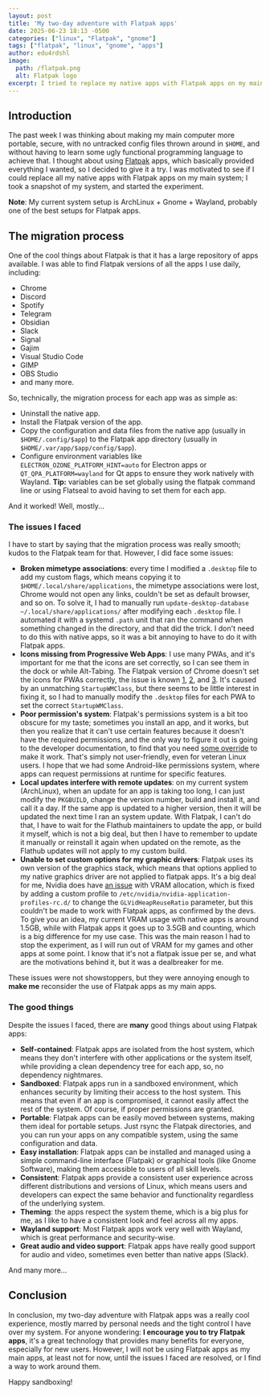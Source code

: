 ```yaml
---
layout: post
title: 'My two-day adventure with Flatpak apps'
date: 2025-06-23 18:13 -0500
categories: ["linux", "Flatpak", "gnome"]
tags: ["flatpak", "linux", "gnome", "apps"]
author: edu4rdshl
image:
  path: /flatpak.png
  alt: Flatpak logo
excerpt: I tried to replace my native apps with Flatpak apps on my main computer. Here's how it went.
---
```


## Introduction

The past week I was thinking about making my main computer more portable, secure, with no untracked config files thrown around in `$HOME`, and without having to learn some ugly functional programming language to achieve that. I thought about using [Flatpak](https://flatpak.org/) apps, which basically provided everything I wanted, so I decided to give it a try. I was motivated to see if I could replace all my native apps with Flatpak apps on my main system; I took a snapshot of my system, and started the experiment.

**Note**: My current system setup is ArchLinux + Gnome + Wayland, probably one of the best setups for Flatpak apps.

## The migration process

One of the cool things about Flatpak is that it has a large repository of apps available. I was able to find Flatpak versions of all the apps I use daily, including:

- Chrome
- Discord
- Spotify
- Telegram
- Obsidian
- Slack
- Signal
- Gajim
- Visual Studio Code
- GIMP
- OBS Studio
- and many more.

So, technically, the migration process for each app was as simple as:

- Uninstall the native app.
- Install the Flatpak version of the app.
- Copy the configuration and data files from the native app (usually in `$HOME/.config/$app`) to the Flatpak app directory (usually in `$HOME/.var/app/$app/config/$app`).
- Configure environment variables like `ELECTRON_OZONE_PLATFORM_HINT=auto` for Electron apps or `QT_QPA_PLATFORM=wayland` for Qt apps to ensure they work natively with Wayland. **Tip:** variables can be set globally using the flatpak command line or using Flatseal to avoid having to set them for each app.

And it worked! Well, mostly...

### The issues I faced

I have to start by saying that the migration process was really smooth; kudos to the Flatpak team for that. However, I did face some issues:

- **Broken mimetype associations**: every time I modified a `.desktop` file to add my custom flags, which means copying it to `$HOME/.local/share/applications`, the mimetype associations were lost, Chrome would not open any links, couldn't be set as default browser, and so on. To solve it, I had to manually run `update-desktop-database ~/.local/share/applications/` after modifying each `.desktop` file. I automated it with a systemd `.path` unit that ran the command when something changed in the directory, and that did the trick. I don't need to do this with native apps, so it was a bit annoying to have to do it with Flatpak apps.
- **Icons missing from Progressive Web Apps**: I use many PWAs, and it's important for me that the icons are set correctly, so I can see them in the dock or while Alt-Tabing. The Flatpak version of Chrome doesn't set the icons for PWAs correctly, the issue is known [1](https://discussion.fedoraproject.org/t/chrome-pwas-in-gnome-grouping-into-the-same-browser-icon/81714), [2](https://github.com/flathub/com.google.Chrome/issues/205), and [3](https://github.com/flathub/org.chromium.Chromium/issues/216). It's caused by an unmatching `StartupWMClass`, but there seems to be little interest in fixing it, so I had to manually modify the `.desktop` files for each PWA to set the correct `StartupWMClass`.
- **Poor permission's system**: Flatpak's permissions system is a bit too obscure for my taste; sometimes you install an app, and it works, but then you realize that it can't use certain features because it doesn't have the required permissions, and the only way to figure it out is going to the developer documentation, to find that you need [some override](https://docs.usebottles.com/flatpak/cant-enable-steam-proton-manager) to make it work. That's simply not user-friendly, even for veteran Linux users. I hope that we had some Android-like permissions system, where apps can request permissions at runtime for specific features.
- **Local updates interfere with remote updates**: on my current system (ArchLinux), when an update for an app is taking too long, I can just modify the `PKGBUILD`, change the version number, build and install it, and call it a day. If the same app is updated to a higher version, then it will be updated the next time I ran an system update. With Flatpak, I can't do that, I have to wait for the Flathub maintainers to update the app, or build it myself, which is not a big deal, but then I have to remember to update it manually or reinstall it again when updated on the remote, as the Flathub updates will not apply to my custom build.
- **Unable to set custom options for my graphic drivers**: Flatpak uses its own version of the graphics stack, which means that options applied to my native graphics driver are not applied to flatpak apps. It's a big deal for me, Nvidia does have [an issue](https://github.com/NVIDIA/egl-wayland/issues/126) with VRAM allocation, which is fixed by adding a custom profile to `/etc/nvidia/nvidia-application-profiles-rc.d/` to change the `GLVidHeapReuseRatio` parameter, but this couldn't be made to work with Flatpak apps, as confirmed by the devs. To give you an idea, my current VRAM usage with native apps is around 1.5GB, while with Flatpak apps it goes up to 3.5GB and counting, which is a big difference for my use case. This was the main reason I had to stop the experiment, as I will run out of VRAM for my games and other apps at some point. I know that it's not a flatpak issue per se, and what are the motivations behind it, but it was a dealbreaker for me.

These issues were not showstoppers, but they were annoying enough to **make me** reconsider the use of Flatpak apps as my main apps.

### The good things

Despite the issues I faced, there are **many** good things about using Flatpak apps:

- **Self-contained**: Flatpak apps are isolated from the host system, which means they don't interfere with other applications or the system itself, while providing a clean dependency tree for each app, so, no dependency nightmares.
- **Sandboxed**: Flatpak apps run in a sandboxed environment, which enhances security by limiting their access to the host system. This means that even if an app is compromised, it cannot easily affect the rest of the system. Of course, if proper permissions are granted.
- **Portable**: Flatpak apps can be easily moved between systems, making them ideal for portable setups. Just rsync the Flatpak directories, and you can run your apps on any compatible system, using the same configuration and data.
- **Easy installation**: Flatpak apps can be installed and managed using a simple command-line interface (Flatpak) or graphical tools (like Gnome Software), making them accessible to users of all skill levels.
- **Consistent**: Flatpak apps provide a consistent user experience across different distributions and versions of Linux, which means users and developers can expect the same behavior and functionality regardless of the underlying system.
- **Theming**: the apps respect the system theme, which is a big plus for me, as I like to have a consistent look and feel across all my apps.
- **Wayland support**: Most Flatpak apps work very well with Wayland, which is great performance and security-wise.
- **Great audio and video support**: Flatpak apps have really good support for audio and video, sometimes even better than native apps (Slack).

And many more...

## Conclusion

In conclusion, my two-day adventure with Flatpak apps was a really cool experience, mostly marred by personal needs and the tight control I have over my system. For anyone wondering: **I encourage you to try Flatpak apps**, it's a great technology that provides many benefits for everyone, especially for new users. However, I will not be using Flatpak apps as my main apps, at least not for now, until the issues I faced are resolved, or I find a way to work around them.

Happy sandboxing!
